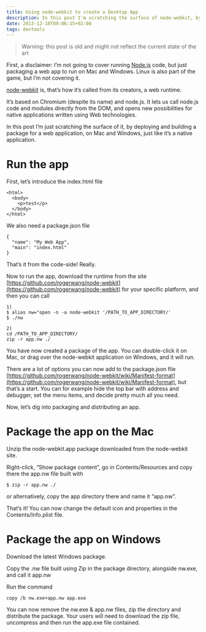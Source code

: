 ```yaml
---
title: Using node-webkit to create a Desktop App
description: In this post I'm scratching the surface of node-webkit, by deploying and building a package for a web application, on Mac and Windows.
date: 2013-12-10T09:06:15+02:00
tags: devtools
---
```


> Warning: this post is old and might not reflect the current state of the art

First, a disclaimer: I’m not going to cover running [Node.js](/nodejs/) code, but just packaging a web app to run on Mac and Windows. Linux is also part of the game, but I’m not covering it.

[node-webkit](https://github.com/rogerwang/node-webkit) is, that’s how it’s called from its creators, a web runtime.

It’s based on Chromium (despite its name) and node.js. It lets us call node.js code and modules directly from the DOM, and opens new possibilities for native applications written using Web technologies.

In this post I’m just scratching the surface of it, by deploying and building a package for a web application, on Mac and Windows, just like it’s a native application.

# Run the app

First, let’s introduce the index.html file

    <html>
      <body>
        <p>test</p>
      </body>
    </html>


We also need a package.json file

    {
      "name": "My Web App",
      "main": "index.html"
    }

That’s it from the code-side! Really.

Now to run the app, download the runtime from the site [https://github.com/rogerwang/node-webkit](https://github.com/rogerwang/node-webkit) for your specific platform, and then you can call

    1)
    $ alias nw="open -n -a node-webkit '/PATH_TO_APP_DIRECTORY/'
    $ ./nw

    2)
    cd /PATH_TO_APP_DIRECTORY/
    zip -r app.nw ./

You have now created a package of the app. You can double-click it on Mac, or drag over the node-webkit application on Windows, and it will run.

There are a lot of options you can now add to the package.json file [https://github.com/rogerwang/node-webkit/wiki/Manifest-format](https://github.com/rogerwang/node-webkit/wiki/Manifest-format), but that’s a start. You can for example hide the top bar with address and debugger, set the menu items, and decide pretty much all you need.

Now, let’s dig into packaging and distributing an app.

# Package the app on the Mac

Unzip the node-webkit.app package downloaded from the node-webkit site.

Right-click, “Show package content”, go in Contents/Resources and copy there the app.nw file built with

`$ zip -r app.nw ./`

or alternatively, copy the app directory there and name it “app.nw”.

That’s it! You can now change the default icon and properties in the Contents/Info.plist file.

# Package the app on Windows

Download the latest Windows package.

Copy the .nw file built using Zip in the package directory, alongside nw.exe, and call it app.nw

Run the command

`copy /b nw.exe+app.nw app.exe`

You can now remove the nw.exe & app.nw files, zip the directory and distribute the package. Your users will need to download the zip file, uncompress and then run the app.exe file contained.

